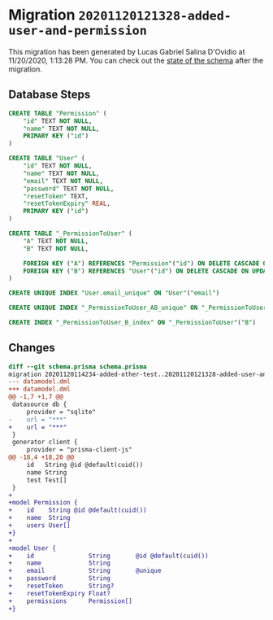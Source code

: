 # Migration `20201120121328-added-user-and-permission`

This migration has been generated by Lucas Gabriel Salina D'Ovidio at 11/20/2020, 1:13:28 PM.
You can check out the [state of the schema](./schema.prisma) after the migration.

## Database Steps

```sql
CREATE TABLE "Permission" (
    "id" TEXT NOT NULL,
    "name" TEXT NOT NULL,
    PRIMARY KEY ("id")
)

CREATE TABLE "User" (
    "id" TEXT NOT NULL,
    "name" TEXT NOT NULL,
    "email" TEXT NOT NULL,
    "password" TEXT NOT NULL,
    "resetToken" TEXT,
    "resetTokenExpiry" REAL,
    PRIMARY KEY ("id")
)

CREATE TABLE "_PermissionToUser" (
    "A" TEXT NOT NULL,
    "B" TEXT NOT NULL,

    FOREIGN KEY ("A") REFERENCES "Permission"("id") ON DELETE CASCADE ON UPDATE CASCADE,
    FOREIGN KEY ("B") REFERENCES "User"("id") ON DELETE CASCADE ON UPDATE CASCADE
)

CREATE UNIQUE INDEX "User.email_unique" ON "User"("email")

CREATE UNIQUE INDEX "_PermissionToUser_AB_unique" ON "_PermissionToUser"("A", "B")

CREATE INDEX "_PermissionToUser_B_index" ON "_PermissionToUser"("B")
```

## Changes

```diff
diff --git schema.prisma schema.prisma
migration 20201120114234-added-other-test..20201120121328-added-user-and-permission
--- datamodel.dml
+++ datamodel.dml
@@ -1,7 +1,7 @@
 datasource db {
     provider = "sqlite"
-    url = "***"
+    url = "***"
 }
 generator client {
     provider = "prisma-client-js"
@@ -18,4 +18,20 @@
     id   String @id @default(cuid())
     name String
     test Test[]
 }
+
+model Permission {
+    id    String @id @default(cuid())
+    name  String
+    users User[]
+}
+
+model User {
+    id               String       @id @default(cuid())
+    name             String
+    email            String       @unique
+    password         String
+    resetToken       String?
+    resetTokenExpiry Float?
+    permissions      Permission[]
+}
```


